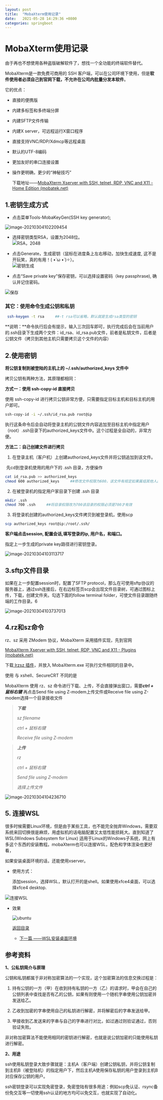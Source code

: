 ```yaml
---
layout: post
title:  "MobaXterm使用记录"
date:   2021-05-28 14:29:36 +0800
categories: springboot
---
```

# MobaXterm使用记录

由于再也不想使用各种盗版破解软件了，想找一个全功能的终端软件替代。

MobaXterm是一款免费可商用的 SSH 客户端，可以在公司环境下使用，但是**软件使用者必须自己到官网下载，不允许在公司内批量分发本软件**。

它的优点：

- 直接的便携版

- 内建多标签和多终端分屏

- 内建SFTP文件传输

- 内建X server，可远程运行X窗口程序

- 直接支持VNC/RDP/Xdmcp等远程桌面

- 默认的UTF-8编码

- 更加友好的串口连接设置

- 操作更明确，更少的“神秘技巧”

  下载地址——[MobaXterm Xserver with SSH, telnet, RDP, VNC and X11 - Home Edition (mobatek.net)](https://mobaxterm.mobatek.net/download-home-edition.html)

## 1.密钥生成方式

- 点击菜单Tools-MobaKeyGen(SSH key generator); 

![image-20210304102209454](images\mobaXterm密钥生成.png) 

- 选择密钥类型RSA，设置为2048位。  
  ![RSA，2048](images\key-generator.png)

- 点击Generate，生成密钥（鼠标在进度条上左右移动，加快生成速度, 这不是开玩笑，真的有用！( •̀ ω •́ )✧）。  
  ![密钥生成](images\generate-key.png)

  

- 点击“Save private key”保存密钥，可以选择设置密码（key passphrase), 确认并记住密码。



![保存](images\save-private-key.png)

### 其它：使用命令生成公钥和私钥

```bash
 ssh-keygen -t rsa     ##-t rsa可以省略，默认就是生成rsa类型的密钥
```

   **说明：**命令执行后会有提示，输入三次回车即可，执行完成后会在当前用户的.ssh目录下生成两个文件：id_rsa、id_rsa.pub文件，前者是私钥文件，后者是公钥文件（拷贝到其他主机只需要拷贝这个文件的内容）

## 2.使用密钥

**将公钥复制到被登陆的主机上的 ~/.ssh/authorized_keys 文件中**

   拷贝公钥有两种方法，其原理都相同：

   **方式一：使用 ssh-copy-id 直接拷贝**

   使用 ssh-copy-id 进行拷贝公钥非常方便，只需要指定目标主机和目标主机的用户即可。

```bash
ssh-copy-id -i ~/.ssh/id_rsa.pub root@ip
```

   执行这条命令后会自动将登录主机的公钥文件内容追加至目标主机中指定用户（root）.ssh目录下的authorized_keys文件中。这个过程是全自动的，非常方便。

 

   **方法二：自己创建文件进行拷贝**

1) 在登录主机（客户机）上创建authorized_keys文件并将公钥追加到该文件。

​    先cd到登录机使用的用户下的 .ssh 目录，方便操作

```bash
cat id_rsa.pub >> authorized_keys
chmod 600 authorized_keys     ##修改文件权限为600，该文件有规定如果属组其他人出现可写则文件就不会生效
```

2) 在被登录机的指定用户家目录下创建 .ssh 目录

```bash
mkdir .ssh
chmod 700 .ssh     ##将目录权限改为700该目录的权限必须是700才有效
```

3) 将登录机创建的authorized_keys文件拷贝到被登录机，使用scp

```bash
scp authorized_keys root@ip:/root/.ssh/
```



**客户端点击session, 配置会话,填写登录的ip, 用户名，和端口。**

 指定上一步生成的private key路径进行密钥登录。

![image-20210304103113717](images\session.png)

## 3.sftp文件目录

如果在上一步配置session时，配置了SFTP protocol，那么在可使用sftp协议的服务器上，通过ssh连接后，在右边标签页scp会出现文件目录树，可通过图标上传，下载，创建文件夹。勾选下面的follow terminal folder，可使文件目录跟随终端的工作目录。6



![image-20210304103737013](images\scp.png)

## 4.rz和sz命令

rz、sz 采用 ZModem 协议，MobaXterm 采用插件实现，先到官网

[MobaXterm Xserver with SSH, telnet, RDP, VNC and X11 - Plugins (mobatek.net)](https://mobaxterm.mobatek.net/plugins.html)

下载[ lrzsz 插件](https://mobaxterm.mobatek.net/plugins/Lrzsz.mxt3)，并放入 MobaXterm.exe 可执行文件相同的目录中。

使用
与 xshell、SecureCRT 不同的是

MobaXterm 使用 rz、sz 命令进行下载、上传，不会直接弹出窗口，需要***ctrl + 鼠标右键*** 再点击Send file using Z-modem上传文件或Receive file using Z-modem选择一个目录接收文件

> ***下载***
>
> *sz filename*
>
> *ctrl + 鼠标右键*
>
> *Receive file using Z-modem*

 

> ***上传***
>
> *rz*
>
> *ctrl + 鼠标右键*
>
> *Send file using Z-modem*
>
> *选择上传文件*

![image-20210304104236710](images\szrzfile.png)

## 5. 连接WSL

很多时候需要Linux环境，但是由于某些工具，也不能完全抛弃Windows，需要双系统来回切换很是麻烦，用虚拟机的话电脑配置又太低性能损耗大。直到知道了WSL(Windows Subsystem for Linux) 适用于Linux的Windows子系统，网上有多这个东西的安装教程。mobaXterm也可以连接WSL，配色和字体渲染也更好看，

如果安装桌面环境的话，还能使用xserver。

- 使用方式：

  添加session，选择WSL，默认打开的是shell。如果使用xfce4桌面，可以选择xfce4 desktop.

![连接WSL](images\WSL.png)

- 效果

  ![ubuntu](images\WSL-ubuntu.png)

  [返回目录](https://zph-programmer.github.io)

  

  * [下一篇 ——WSL安装桌面环境](02-WSL安装桌面环境.md)

## 参考资料

**1、公私钥简介与原理**

 公钥和私钥都属于非对称加密算法的一个实现，这个加密算法的信息交换过程是：

1) 持有公钥的一方（甲）在收到持有私钥的一方（乙）的请求时，甲会在自己的公钥列表中查找是否有乙的公钥，如果有则使用一个随机字串使用公钥加密并发送给乙。

2) 乙收到加密的字串使用自己的私钥进行解密，并将解密后的字串发送给甲。

3) 甲接收到乙发送来的字串与自己的字串进行对比，如过通过则验证通过，否则验证失败。

 非对称加密算法不能使用相同的密钥进行解密，也就是说公钥加密的只能使用私钥进行解密。



**2、用途**

ssh使用私钥登录大致步骤就是：主机A（客户端）创建公钥私钥，并将公钥复制到主机B（被登陆机）的指定用户下，然后主机A使用保存私钥的用户登录到主机B对应保存公钥的用户。 

ssh密钥登录可以实现免密登录，免密登陆有很多用途：例如scp免认证、rsync备份免交互等一切使用ssh认证的地方均可以免交互，也就实现了自动化。

 


